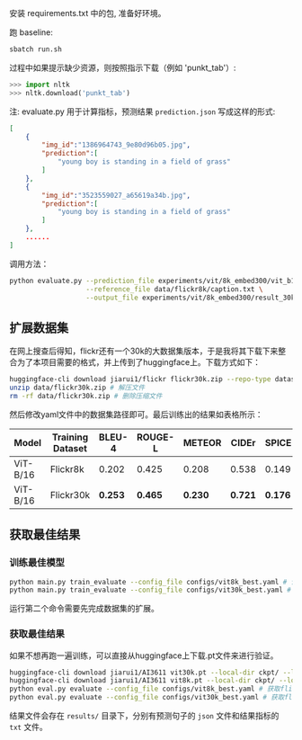 安装 requirements.txt 中的包, 准备好环境。


跑 baseline:
```bash
sbatch run.sh
```

过程中如果提示缺少资源，则按照指示下载（例如 'punkt_tab'）:
```python
>>> import nltk
>>> nltk.download('punkt_tab')
```

注: 
evaluate.py 用于计算指标，预测结果 `prediction.json` 写成这样的形式:
```json
[
    {
        "img_id":"1386964743_9e80d96b05.jpg",
        "prediction":[
            "young boy is standing in a field of grass"
        ]
    },
    {
        "img_id":"3523559027_a65619a34b.jpg",
        "prediction":[
            "young boy is standing in a field of grass"
        ]
    },
    ......
]
```
调用方法：
```bash
python evaluate.py --prediction_file experiments/vit/8k_embed300/vit_b128_emd300_predictions.json \
                   --reference_file data/flickr8k/caption.txt \
                   --output_file experiments/vit/8k_embed300/result_30k.txt
```

## 扩展数据集
在网上搜查后得知，flickr还有一个30k的大数据集版本，于是我将其下载下来整合为了本项目需要的格式，并上传到了huggingface上。下载方式如下：
```bash
huggingface-cli download jiarui1/flickr flickr30k.zip --repo-type dataset --local-dir data # 在img_cap路径下运行
unzip data/flickr30k.zip # 解压文件
rm -rf data/flickr30k.zip # 删除压缩文件
```
然后修改yaml文件中的数据集路径即可。最后训练出的结果如表格所示：

| **Model**  | **Training Dataset** | **BLEU-4** | **ROUGE-L** | **METEOR** | **CIDEr** | **SPICE** | **SPIDEr** |
|------------|----------------------|------------|-------------|------------|-----------|-----------|------------|
| ViT-B/16   | Flickr8k             | 0.202      | 0.425       | 0.208      | 0.538     | 0.149     | 0.344      |
| ViT-B/16   | Flickr30k            | **0.253**  | **0.465**   | **0.230**  | **0.721** | **0.176** | **0.449**  |

## 获取最佳结果
### 训练最佳模型
```bash
python main.py train_evaluate --config_file configs/vit8k_best.yaml # 训练flickr8k数据集的最佳结果
python main.py train_evaluate --config_file configs/vit30k_best.yaml # 训练flickr30k数据集的最佳结果
```
运行第二个命令需要先完成数据集的扩展。

### 获取最佳结果
如果不想再跑一遍训练，可以直接从huggingface上下载.pt文件来进行验证。
```bash
huggingface-cli download jiarui1/AI3611 vit30k.pt --local-dir ckpt/ --local-dir-use-symlinks False # 下载flickr30k的pt文件
huggingface-cli download jiarui1/AI3611 vit8k.pt --local-dir ckpt/ --local-dir-use-symlinks False # 下载flickr8k的pt文件
python eval.py evaluate --config_file configs/vit8k_best.yaml # 获取flickr8k数据集的最佳结果
python eval.py evaluate --config_file configs/vit30k_best.yaml # 获取flickr30k数据集的最佳结果
```
结果文件会存在 `results/` 目录下，分别有预测句子的 `json` 文件和结果指标的 `txt` 文件。